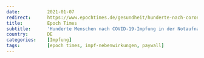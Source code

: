 ```yaml
---
date:          2021-01-07
redirect:      https://www.epochtimes.de/gesundheit/hunderte-nach-corona-impfung-in-notaufnahme-impfstoff-183-mal-mehr-reaktionen-a3418042.html
title:         Epoch Times
subtitle:      'Hunderte Menschen nach COVID-19-Impfung in der Notaufnahme'
country:       DE
categories:    [Impfung]
tags:          [epoch times, impf-nebenwirkungen, paywall]
---
```

